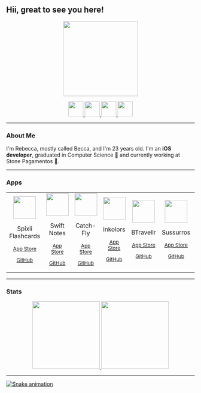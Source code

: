 <link rel="stylesheet" href="https://cdn.jsdelivr.net/gh/devicons/devicon@v2.15.1/devicon.min.css">


## Hii, great to see you here! 

<p align="center">
    <img src="https://user-images.githubusercontent.com/49920539/194181986-c13fbd07-02f4-419b-b521-5f93841f5edf.png" width="200" height="200"/>
</p>

<p align="center">
  <a href = "mailto:rebecca.mello@me.com">
       <img src="https://cdn-icons-png.flaticon.com/512/552/552486.png" width="40" height="40">
  </a>
  <a href="https://linkedin.com/in/rebecca-mello-9101831b2">
       <img src="https://cdn.jsdelivr.net/gh/devicons/devicon/icons/linkedin/linkedin-original.svg" width="40" height="40"/>
  </a> 
  <a href = "https://instagram.com/reeh_ms?igshid=YmMyMTA2M2Y=">
       <img src="https://blog.vizcaya.com.br/wp-content/uploads/2017/02/instagram-Logo-PNG-Transparent-Background-download.png" width="40" height="40">
  </a>
  <a href = "https://medium.com/@rebecca-mello">
       <img src="https://upload.wikimedia.org/wikipedia/commons/thumb/e/ec/Medium_logo_Monogram.svg/1200px-Medium_logo_Monogram.svg.png" width="40" height="40">
  </a>
</p>

--------
### About Me

I'm Rebecca, mostly called Becca, and I'm 23 years old. I'm an **iOS developer**, graduated in Computer Science :tada: and currently working at Stone Pagamentos 💚. 

----------
### Apps 
<table>
    <tr>
        <td align="center">
            <img src="https://user-images.githubusercontent.com/49920539/196942761-b58fa610-9db6-48e0-8ba6-5499c073e541.png" width="60" height="60"/>  
            <p> Spixii Flashcards </p>
            <sub>
               <a href="https://apps.apple.com/br/app/spixii-flashcards/id6443457347?l=en"
               <p>App Store</p>
               <a href="https://github.com/Rebeccompany/Project-Swift">
               <p>GitHub</p>
            </sub>
        </td>
        <td align="center">
             <img src="https://user-images.githubusercontent.com/49920539/194444860-98d5b021-e67b-4b48-9b1c-1b08d6b58389.png" width="60" height="60"/>
             <p> Swift Notes </p>
             <sub>
                 <a href="https://apps.apple.com/br/app/swift-notes/id1579088750?l=en"
                 <p>App Store</p>
                 <a href="https://github.com/MarcosChevis/NotesApp">
                 <p>GitHub</p>
             </sub>
        </td>
        <td align="center">
             <img src="https://user-images.githubusercontent.com/49920539/194443683-d7a24472-7f81-4bf9-95f2-a81134ab39b4.png" width="60" height="60"/>  
             <p> Catch-Fly </p>
             <sub>
                <a href="https://apps.apple.com/us/app/catch-fly-the-escape/id1615619928"
                <p>App Store</p>
                <a href="https://github.com/rebeccamello/Catch-Fly">
                <p>GitHub</p>
             </sub>
        </td>
        <td align="center">
            <img src="https://user-images.githubusercontent.com/49920539/194429434-69527598-080f-4271-a99b-26da4bc8515b.png" width="60" height="60"/>  
            <br>
            <p> Inkolors </p>
            <sub>
                <a href="https://apps.apple.com/br/app/inkolors/id1572342593?l=en"
                <p>App Store</p>
                <a href="https://github.com/Gui25Reis/Inkolors">
                <p>GitHub</p>
            </sub>
        </td>
        <td align="center">
            <img src="https://user-images.githubusercontent.com/49920539/194443065-62317227-5d6f-4ab2-a5e3-208052915eef.png" width="60" height="60"/>   
            <p> BTravellr </p>
            <sub>
               <a href="https://apps.apple.com/br/app/btravellr/id1578742661?l=en"
               <p>App Store</p>
               <a href="https://github.com/rebeccamello/BTravellr">
               <p>GitHub</p>
            </sub>
        </td>
        <td align="center">
            <img src="https://user-images.githubusercontent.com/49920539/194443364-34aa2a4d-31a0-420c-ae4f-afea8a92b463.png" width="60" height="60"/>  
            <p> Sussurros </p>
            <sub>
               <a href="https://apps.apple.com/br/app/sussurros/id1588110679?l=en"
               <p>App Store</p>
               <a href="https://github.com/batistagc/Sussuros">
               <p>GitHub</p>
            </sub>
        </td>
        <td align="center">
            <img src="https://user-images.githubusercontent.com/49920539/194445513-6e5efbcc-db10-4433-abc9-2a20bb8f0c6e.png" width="60" height="60"/>  
            <p> Wohoo! </p>
            <sub>
                <a href="https://apps.apple.com/br/app/wohoo/id1572891052?l=en"
                <p>App Store</p>
                <a href="https://github.com/rebeccamello/Wohoo">
                <p>GitHub</p>
            </sub>
        </td>
    </tr>
</table>

-------
### Stats
<div align="center">
<a href="https://github.com/seu-usuário-aqui">
    <img height="180em" src="https://github-readme-stats.vercel.app/api/top-langs/?username=rebeccamello&layout=compact&langs_count=7&theme=dracula"/>
    <img height="180em" src="https://github-readme-stats.vercel.app/api?username=rebeccamello&show_icons=true&theme=dracula&include_all_commits=true&count_private=true"/>
</div>

-------

![Snake animation](https://github.com/rebeccamello/rebeccamello/blob/output/github-contribution-grid-snake.svg)
